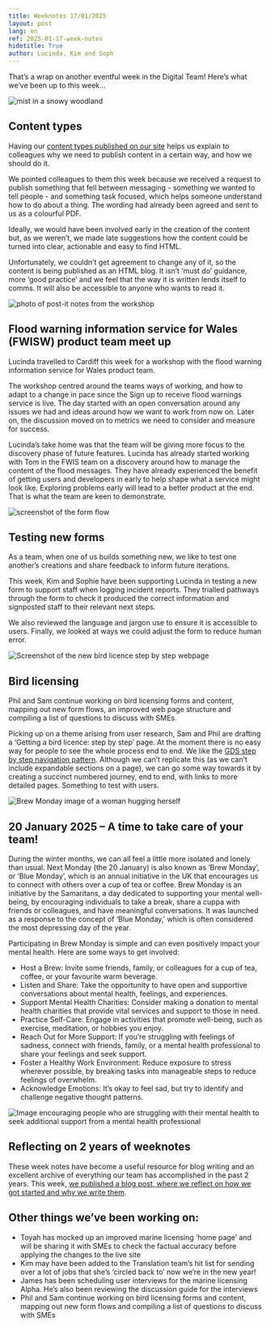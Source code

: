 ```yaml
---
title: Weeknotes 17/01/2025
layout: post
lang: en
ref: 2025-01-17-week-notes
hidetitle: True
author: Lucinda, Kim and Soph
---
```



That’s a wrap on another eventful week in the Digital Team! Here’s what we’ve been up to this week…

![mist in a snowy woodland](https://github.com/nrw-digital/week-notes/blob/6c905471a5bb5b14bfec397c12c216b655eeec7b/images/forest-2964073_1280.jpg?raw=true)

## Content types

Having our [content types published on our site](https://naturalresources.wales/footer-links/content-types/?lang=en) helps us explain to colleagues why we need to publish content in a certain way, and how we should do it.  
 
We pointed colleagues to them this week because we received a request to publish something that fell between messaging - something we wanted to tell people - and something task focused, which helps someone understand how to do about a thing. The wording had already been agreed and sent to us as a colourful PDF.
 
Ideally, we would have been involved early in the creation of the content but, as we weren’t, we made late suggestions how the content could be turned into clear, actionable and easy to find HTML.
 
Unfortunately, we couldn’t get agreement to change any of it, so the content is being published as an HTML blog. It isn’t ‘must do’ guidance, more ‘good practice’ and we feel that the way it is written lends itself to comms. It will also be accessible to anyone who wants to read it.

![photo of post-it notes from the workshop](https://github.com/nrw-digital/week-notes/blob/6c905471a5bb5b14bfec397c12c216b655eeec7b/images/postit%20notes%20collaboration.jpg?raw=true)

## Flood warning information service for Wales (FWISW) product team meet up

Lucinda travelled to Cardiff this week for a workshop with the flood warning information service for Wales product team.

The workshop centred around the teams ways of working, and how to adapt to a change in pace since the Sign up to receive flood warnings service is live. The day started with an open conversation around any issues we had and ideas around how we want to work from now on. Later on, the discussion moved on to metrics we need to consider and measure for success.

Lucinda’s take home was that the team will be giving more focus to the discovery phase of future features. Lucinda has already started working with Tom in the FWIS team on a discovery around how to manage the content of the flood messages. They have already experienced the benefit of getting users and developers in early to help shape what a service might look like.
Exploring problems early will lead to a better product at the end. That is what the team are keen to demonstrate.

![screenshot of the form flow](https://github.com/nrw-digital/week-notes/blob/6c905471a5bb5b14bfec397c12c216b655eeec7b/images/form%20flow%20screenshot.png?raw=true)

## Testing new forms

As a team, when one of us builds something new, we like to test one another’s creations and share feedback to inform future iterations.

This week, Kim and Sophie have been supporting Lucinda in testing a new form to support staff when logging incident reports. They trialled pathways through the form to check it produced the correct information and signposted staff to their relevant next steps. 

We also reviewed the language and jargon use to ensure it is accessible to users. Finally, we looked at ways we could adjust the form to reduce human error.

![ Screenshot of the new bird licence step by step webpage](https://github.com/nrw-digital/week-notes/blob/6c905471a5bb5b14bfec397c12c216b655eeec7b/images/bird%20licence%20screenshot.png?raw=true)

## Bird licensing

Phil and Sam continue working on bird licensing forms and content, mapping out new form flows, an improved web page structure and compiling a list of questions to discuss with SMEs. 

Picking up on a theme arising from user research, Sam and Phil are drafting a ‘Getting a bird licence: step by step’ page. At the moment there is no easy way for people to see the whole process end to end. We like the [GDS step by step navigation pattern](https://design-system.service.gov.uk/patterns/step-by-step-navigation/). Although we can’t replicate this (as we can’t include expandable sections on a page), we can go some way towards it by creating a succinct numbered journey, end to end, with links to more detailed pages. Something to test with users.

![Brew Monday image of a woman hugging herself](https://github.com/nrw-digital/week-notes/blob/6c905471a5bb5b14bfec397c12c216b655eeec7b/images/brew%20monday%20image.png?raw=true)

## 20 January 2025 – A time to take care of your team!

During the winter months, we can all feel a little more isolated and lonely than usual. Next Monday (the 20 January) is also known as ‘Brew Monday’, or ‘Blue Monday’, which is an annual initiative in the UK that encourages us to connect with others over a cup of tea or coffee. 
Brew Monday is an initiative by the Samaritans, a day dedicated to supporting your mental well-being, by encouraging individuals to take a break, share a cuppa with friends or colleagues, and have meaningful conversations. It was launched as a response to the concept of ‘Blue Monday,’ which is often considered the most depressing day of the year.

Participating in Brew Monday is simple and can even positively impact your mental health. Here are some ways to get involved:
+ Host a Brew: Invite some friends, family, or colleagues for a cup of tea, coffee, or your favourite warm beverage.
+ Listen and Share: Take the opportunity to have open and supportive conversations about mental health, feelings, and experiences.
+ Support Mental Health Charities: Consider making a donation to mental health charities that provide vital services and support to those in need.
+ Practice Self-Care: Engage in activities that promote well-being, such as exercise, meditation, or hobbies you enjoy.
+ Reach Out for More Support: If you’re struggling with feelings of sadness, connect with friends, family, or a mental health professional to share your feelings and seek support.
+ Foster a Healthy Work Environment: Reduce exposure to stress wherever possible, by breaking tasks into manageable steps to reduce feelings of overwhelm.
+ Acknowledge Emotions: It’s okay to feel sad, but try to identify and challenge negative thought patterns.

![Image encouraging people who are struggling with their mental health to seek additional support from a mental health professional](https://github.com/nrw-digital/week-notes/blob/6c905471a5bb5b14bfec397c12c216b655eeec7b/images/reach%20out%20for%20more%20support.png?raw=true)

## Reflecting on 2 years of weeknotes
These week notes have become a useful resource for blog writing and an excellent archive of everything our team has accomplished in the past 2 years. This week, [we published a blog post, where we reflect on how we got started and why we write them](https://naturalresources.wales/footer-links/blog-nrw-digital/blog-post-weeknotes-how-we-started-and-why-we-do-them/?lang=en).

## Other things we’ve been working on:

+ Toyah has mocked up an improved marine licensing ‘home page’ and will be sharing it with SMEs to check the factual accuracy before applying the changes to the live site 
+ Kim may have been added to the Translation team’s hit list for sending over a lot of jobs that she’s ‘circled back to’ now we’re in the new year!
+ James has been scheduling user interviews for the marine licensing Alpha. He’s also been reviewing the discussion guide for the interviews 
+ Phil and Sam continue working on bird licensing forms and content, mapping out new form flows and compiling a list of questions to discuss with SMEs

